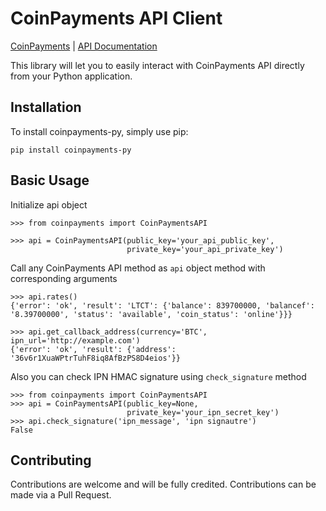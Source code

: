 # CoinPayments API Client

[CoinPayments](https://www.coinpayments.net) | [API Documentation](https://www.coinpayments.net/merchant-tools-api)

This library will let you to easily interact with CoinPayments API directly from your Python application.

## Installation

To install coinpayments-py, simply use pip:

```
pip install coinpayments-py
```

## Basic Usage

Initialize api object

```
>>> from coinpayments import CoinPaymentsAPI

>>> api = CoinPaymentsAPI(public_key='your_api_public_key',
                          private_key='your_api_private_key')
```

Call any CoinPayments API method as `api` object method with corresponding arguments
```
>>> api.rates()
{'error': 'ok', 'result': 'LTCT': {'balance': 839700000, 'balancef': '8.39700000', 'status': 'available', 'coin_status': 'online'}}}

>>> api.get_callback_address(currency='BTC', ipn_url='http://example.com')
{'error': 'ok', 'result': {'address': '36v6r1XuaWPtrTuhF8iq8AfBzPS8D4eios'}}
```

Also you can check IPN HMAC signature using `check_signature` method
```
>>> from coinpayments import CoinPaymentsAPI
>>> api = CoinPaymentsAPI(public_key=None,
                          private_key='your_ipn_secret_key')
>>> api.check_signature('ipn_message', 'ipn signautre')
False
```

## Contributing

Contributions are welcome and will be fully credited.
Contributions can be made via a Pull Request.
